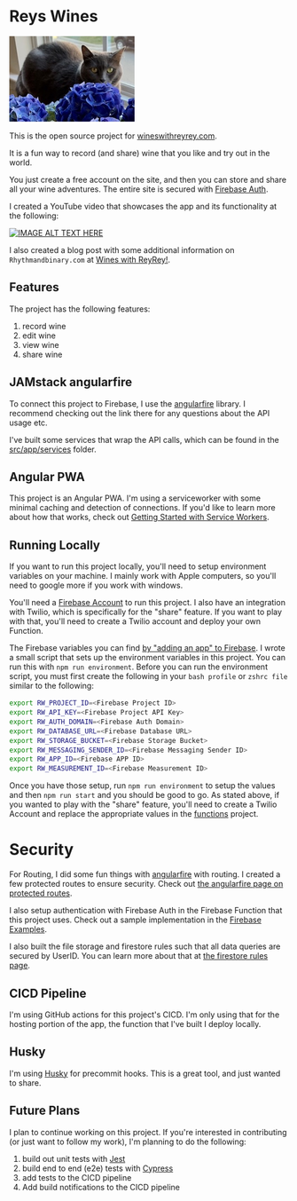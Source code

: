 # Reys Wines

![ReyRey](./src/assets/pages/home.jpg)

This is the open source project for [wineswithreyrey.com](https://www.wineswithreyrey.com).

It is a fun way to record (and share) wine that you like and try out in the world.

You just create a free account on the site, and then you can store and share all your wine adventures. The entire site is secured with [Firebase Auth](https://firebase.google.com/docs/auth).

I created a YouTube video that showcases the app and its functionality at the following:

[![IMAGE ALT TEXT HERE](https://img.youtube.com/vi/urC7mZpIRKA/0.jpg)](https://www.youtube.com/watch?v=urC7mZpIRKA)

I also created a blog post with some additional information on `Rhythmandbinary.com` at [Wines with ReyRey!](https://rhythmandbinary.com/post/2021-04-20-wines-with-reyrey).

## Features

The project has the following features:

1. record wine
2. edit wine
3. view wine
4. share wine

## JAMstack angularfire

To connect this project to Firebase, I use the [angularfire](https://github.com/angular/angularfire) library. I recommend checking out the link there for any questions about the API usage etc.

I've built some services that wrap the API calls, which can be found in the [src/app/services](./src/app/services) folder.

## Angular PWA

This project is an Angular PWA. I'm using a serviceworker with some minimal caching and detection of connections. If you'd like to learn more about how that works, check out [Getting Started with Service Workers](https://angular.io/guide/service-worker-getting-started).

## Running Locally

If you want to run this project locally, you'll need to setup environment variables on your machine. I mainly work with Apple computers, so you'll need to google more if you work with windows.

You'll need a [Firebase Account](https://firebase.google.com/) to run this project. I also have an integration with Twilio, which is specifically for the "share" feature. If you want to play with that, you'll need to create a Twilio account and deploy your own Function.

The Firebase variables you can find [by "adding an app" to Firebase](https://support.google.com/firebase/answer/9326094?hl=en). I wrote a small script that sets up the environment variables in this project. You can run this with `npm run environment`. Before you can run the environment script, you must first create the following in your `bash profile` or `zshrc file` similar to the following:

```bash
export RW_PROJECT_ID=<Firebase Project ID>
export RW_API_KEY=<Firebase Project API Key>
export RW_AUTH_DOMAIN=<Firebase Auth Domain>
export RW_DATABASE_URL=<Firebase Database URL>
export RW_STORAGE_BUCKET=<Firebase Storage Bucket>
export RW_MESSAGING_SENDER_ID=<Firebase Messaging Sender ID>
export RW_APP_ID=<Firebase APP ID>
export RW_MEASUREMENT_ID=<Firebase Measurement ID>
```

Once you have those setup, run `npm run environment` to setup the values and then `npm run start` and you should be good to go. As stated above, if you wanted to play with the "share" feature, you'll need to create a Twilio Account and replace the appropriate values in the [functions](./functions) project.

# Security

For Routing, I did some fun things with [angularfire](https://github.com/angular/angularfire) with routing. I created a few protected routes to ensure security. Check out [the angularfire page on protected routes](https://github.com/angular/angularfire/blob/master/docs/auth/router-guards.md).

I also setup authentication with Firebase Auth in the Firebase Function that this project uses. Check out a sample implementation in the [Firebase Examples](https://github.com/firebase/functions-samples/blob/master/authorized-https-endpoint/functions/index.js).

I also built the file storage and firestore rules such that all data queries are secured by UserID. You can learn more about that at [the firestore rules page](https://firebase.google.com/docs/firestore/security/rules-query).

## CICD Pipeline

I'm using GitHub actions for this project's CICD. I'm only using that for the hosting portion of the app, the function that I've built I deploy locally.

## Husky

I'm using [Husky](https://typicode.github.io/husky/#/) for precommit hooks. This is a great tool, and just wanted to share.

## Future Plans

I plan to continue working on this project. If you're interested in contributing (or just want to follow my work), I'm planning to do the following:

1. build out unit tests with [Jest](https://jestjs.io/)
2. build end to end (e2e) tests with [Cypress](https://www.cypress.io/)
3. add tests to the CICD pipeline
4. Add build notifications to the CICD pipeline
